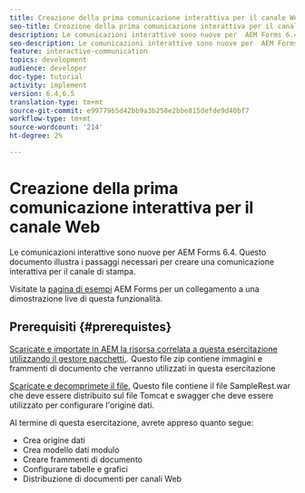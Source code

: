 ```yaml
---
title: Creazione della prima comunicazione interattiva per il canale Web
seo-title: Creazione della prima comunicazione interattiva per il canale Web
description: Le comunicazioni interattive sono nuove per  AEM Forms 6.4. Questo documento illustra i passaggi necessari per creare una comunicazione interattiva per il canale Web.
seo-description: Le comunicazioni interattive sono nuove per  AEM Forms 6.4. Questo documento illustra i passaggi necessari per creare una comunicazione interattiva per il canale Web.
feature: interactive-communication
topics: development
audience: developer
doc-type: tutorial
activity: implement
version: 6.4,6.5
translation-type: tm+mt
source-git-commit: e99779b5d42bb9a3b258e2bbe815defde9d40bf7
workflow-type: tm+mt
source-wordcount: '214'
ht-degree: 2%

---
```



# Creazione della prima comunicazione interattiva per il canale Web

Le comunicazioni interattive sono nuove per  AEM Forms 6.4. Questo documento illustra i passaggi necessari per creare una comunicazione interattiva per il canale di stampa.

Visitate la [pagina di esempi](https://forms.enablementadobe.com/content/samples/samples.html?query=0) AEM Forms per un collegamento a una dimostrazione live di questa funzionalità.

## Prerequisiti {#prerequistes}

[Scaricate e importate in AEM la risorsa correlata a questa esercitazione utilizzando il gestore pacchetti.](assets/gettingstartedassets.zip). Questo file zip contiene immagini e frammenti di documento che verranno utilizzati in questa esercitazione

[Scaricate e decomprimete il file.](assets/warfileandswaggerfile.zip) Questo file contiene il file SampleRest.war che deve essere distribuito sul file Tomcat e swagger che deve essere utilizzato per configurare l&#39;origine dati.

Al termine di questa esercitazione, avrete appreso quanto segue:

* Crea origine dati
* Crea modello dati modulo
* Creare frammenti di documento
* Configurare tabelle e grafici
* Distribuzione di documenti per canali Web




